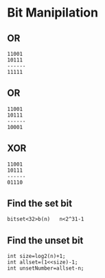 # Bit Manipilation
## OR 
```
11001
10111
------
11111
```

## OR 
```
11001
10111
------
10001
```

## XOR 
```
11001
10111
------
01110
```

## Find the set bit

```
bitset<32>b(n)   n<2^31-1
```
## Find the unset bit

```
int size=log2(n)+1;
int allset=(1<<size)-1;
int unsetNumber=allset-n;

```

